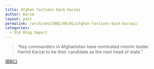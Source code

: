 ```yaml
---
title: Afghan factions back Karzai
author: Kerim
layout: post
permalink: /archives/2002/06/01/afghan-factions-back-karzai/
categories:
  - Old Blog Import
---
```


>   &#8220;Key commanders in Afghanistan have nominated interim leader Hamid Karzai to be their candidate as the next head of state.&#8221;


<a href="http://news.bbc.co.uk/hi/english/world/south_asia/newsid_2020000/2020909.stm" onclick="_gaq.push(['_trackEvent', 'outbound-article', 'http://news.bbc.co.uk/hi/english/world/south_asia/newsid_2020000/2020909.stm', '(BBC)']);" >(BBC)</a>

